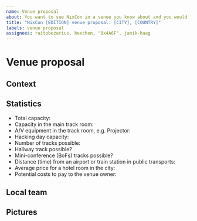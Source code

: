 ```yaml
---
name: Venue proposal
about: You want to see NixCon in a venue you know about and you would like to propose? Awesome, use this!
title: "NixCon [EDITION] venue proposal: [CITY], [COUNTRY]"
labels: venue proposal
assignees: raitobezarius, hexchen, "0x4A6F", janik-haag
---
```


# Venue proposal

<!-- This is a template, feel free to add any relevant section you believe
to be of interest to the public. -->

## Context

<!-- Explain what brought you to propose this venue, what is the relation with the venue
and why do you think it's a great fit for NixCon. -->

## Statistics

<!-- Those are useful for us to perform our decision making. Please fill them to the best
of your knowledge. If something is unclear or unknown at this point, don't let this prevent you
from filling the issue and write it as unknown yet or provide ballparks estimates. -->

- Total capacity:
- Capacity in the main track room:
- A/V equipment in the track room, e.g. Projector:
- Hacking day capacity:
- Number of tracks possible:
- Hallway track possible?
- Mini-conference (BoFs) tracks possible?
- Distance (time) from an airport or train station in public transports:
- Average price for a hotel room in the city:
- Potential costs to pay to the venue owner:

## Local team

<!--
  Do you have a local team? Can you present them to us in this issue
  If you don't have a local team, please make it clear that you are looking
  to assemble a local team.
  Note that, in the current state of our organization, local teams
  are very much needed because the NixCon team cannot easily travel to your
  venue in advance depending on the circumstances
  to organize.
-->

## Pictures

<!-- Post a lot of cool pictures of your venue to make people thrilled about it.
     Suggestions includes: the main track room, the potential hacking day, etc.
-->
